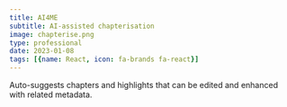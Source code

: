 ```yaml
---
title: AI4ME
subtitle: AI-assisted chapterisation
image: chapterise.png
type: professional
date: 2023-01-08
tags: [{name: React, icon: fa-brands fa-react}]
---
```

Auto-suggests chapters and highlights that can be edited and enhanced with related metadata.